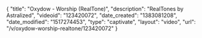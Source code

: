 {
    "title": "Oxydow - Worship (RealTone)",
    "description": "RealTones by Astralized",
    "videoid": "123420072",
    "date_created": "1383081208",
    "date_modified": "1517274453",
    "type": "captivate",
    "layout": "video",
    "url": "\/v\/oxydow-worship-realtone\/123420072"
}